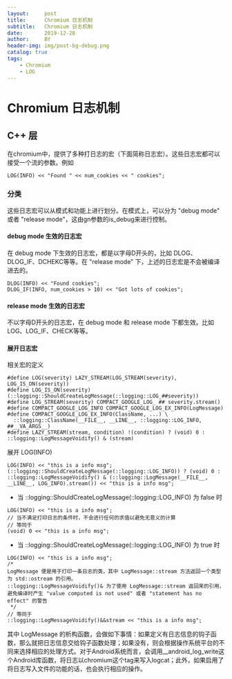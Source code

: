 ```yaml
---
layout:     post
title:      Chromium 日志机制
subtitle:   Chromium 日志机制
date:       2019-12-28
author:     BY
header-img: img/post-bg-debug.png
catalog: true
tags:
    - Chromium
    - LOG
---
```


# Chromium 日志机制

## C++ 层
在chromium中，提供了多种打日志的宏（下面简称日志宏）。这些日志宏都可以接受一个流的参数。例如
```
LOG(INFO) << "Found " << num_cookies << " cookies";
```
### 分类
这些日志宏可以从模式和功能上进行划分。在模式上，可以分为 "debug mode" 或者 "release mode"，这由gn参数的is_debug来进行控制。

#### debug mode 生效的日志宏
在 debug mode 下生效的日志宏，都是以字母D开头的，比如 DLOG、DLOG_IF、DCHEKC等等。在 "release mode" 下，上述的日志宏是不会被编译进去的。
```
DLOG(INFO) << "Found cookies";
DLOG_IF(INFO, num_cookies > 10) << "Got lots of cookies";
```

#### release mode 生效的日志宏
不以字母D开头的日志宏，在 debug mode 和 release mode 下都生效。比如LOG、LOG_IF、CHECK等等。

#### 展开日志宏
相关宏的定义
```
#define LOG(severity) LAZY_STREAM(LOG_STREAM(severity), LOG_IS_ON(severity))
#define LOG_IS_ON(severity) (::logging::ShouldCreateLogMessage(::logging::LOG_##severity))
#define LOG_STREAM(severity) COMPACT_GOOGLE_LOG_ ## severity.stream()
#define COMPACT_GOOGLE_LOG_INFO COMPACT_GOOGLE_LOG_EX_INFO(LogMessage)
#define COMPACT_GOOGLE_LOG_EX_INFO(ClassName, ...) \
  ::logging::ClassName(__FILE__, __LINE__, ::logging::LOG_INFO, ##__VA_ARGS__)
#define LAZY_STREAM(stream, condition) !(condition) ? (void) 0 : ::logging::LogMessageVoidify() & (stream)
```
展开 LOG(INFO)
```
LOG(INFO) << "this is a info msg";
(::logging::ShouldCreateLogMessage(::logging::LOG_INFO)) ? (void) 0 : ::logging::LogMessageVoidify() & (::logging::LogMessage(__FILE__, __LINE__, LOG_INFO).stream()) << "this is a info msg";
```
- 当 ::logging::ShouldCreateLogMessage(::logging::LOG_INFO) 为 false 时
```
LOG(INFO) << "this is a info msg";
// 当不满足打印日志的条件时，不会进行任何的求值以避免无意义的计算
// 等同于
(void) 0 << "this is a info msg";
```
- 当 ::logging::ShouldCreateLogMessage(::logging::LOG_INFO) 为 true 时
```
LOG(INFO) << "this is a info msg";
/*
LogMessage 便是用于打印一条日志的类，其中 LogMessage::stream 方法返回一个类型为 std::ostream 的引用。
::logging::LogMessageVoidify()& 为了使用 LogMessage::stream 返回来的引用，
避免编译时产生 "value computed is not used" 或者 "statement has no effect" 的警告
 */
// 等同于
::logging::LogMessageVoidify()&&stream << "this is a info msg";
```
其中 LogMessage 的析构函数，会做如下事情：如果定义有日志信息的钩子函数，那么就把日志信息交给钩子函数处理；如果没有，则会根据操作系统平台的不同来选择相应的处理方式。对于Android系统而言，会调用__android_log_write这个Android库函数，将日志以chromium这个tag来写入logcat；此外，如果启用了将日志写入文件的功能的话，也会执行相应的操作。
